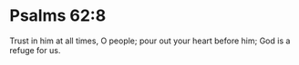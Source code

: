 # Psalms 62:8

Trust in him at all times, O people; pour out your heart before him; God is a refuge for us.
